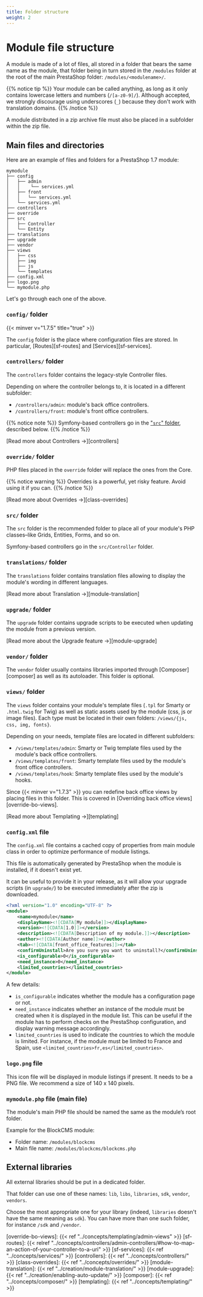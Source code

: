 ```yaml
---
title: Folder structure
weight: 2
---
```


# Module file structure

A module is made of a lot of files, all stored in a folder that bears the same name as the module, that folder being in turn stored in the
`/modules` folder at the root of the main PrestaShop folder: `/modules/<modulename>/`. 

{{% notice tip %}}
Your module can be called anything, as long as it only contains lowercase letters and numbers (`/[a-z0-9]/`).
Although accepted, we strongly discourage using underscores (`_`) because they don't work with translation domains.
{{% /notice %}}

A module distributed in a zip archive file must also be placed in a subfolder within the zip file.

## Main files and directories

Here are an example of files and folders for a PrestaShop 1.7 module:

```
mymodule
├── config
│   ├── admin
│   │    └── services.yml
│   ├── front
│   │   └── services.yml
│   └── services.yml
├── controllers
├── override
├── src
│   ├── Controller
│   └── Entity
├── translations
├── upgrade
├── vendor
├── views
│   ├── css
│   ├── img
│   ├── js
│   └── templates
├── config.xml
├── logo.png
└── mymodule.php
```

Let's go through each one of the above.

### `config/` folder
{{< minver v="1.7.5" title="true" >}}

The `config` folder is the place where configuration files are stored. In particular, [Routes][sf-routes] and [Services][sf-services].

### `controllers/` folder

The `controllers` folder contains the legacy-style Controller files.

Depending on where the controller belongs to, it is located in a different subfolder:

* `/controllers/admin`: module's back office controllers.
* `/controllers/front`: module's front office controllers.

{{% notice note %}}
Symfony-based controllers go in the ["`src`" folder](#src-folder), described below.
{{% /notice %}}

[Read more about Controllers →][controllers]

### `override/` folder

PHP files placed in the `override` folder will replace the ones from the Core. 

{{% notice warning %}}
Overrides is a powerful, yet risky feature. Avoid using it if you can.
{{% /notice %}}

[Read more about Overrides →][class-overrides]

### `src/` folder

The `src` folder is the recommended folder to place all of your module's PHP classes–like Grids, Entities, Forms, and so on.

Symfony-based controllers go in the `src/Controller` folder.

### `translations/` folder

The `translations` folder contains translation files allowing to display the module's wording in different languages.

[Read more about Translation →][module-translation]

### `upgrade/` folder

The `upgrade` folder contains upgrade scripts to be executed when updating the module from a previous version.

[Read more about the Upgrade feature →][module-upgrade]

### `vendor/` folder

The `vendor` folder usually contains libraries imported through [Composer][composer] as well as its autoloader. This folder is optional.

### `views/` folder

The `views` folder contains your module's template files (`.tpl` for Smarty or `.html.twig` for Twig) as well as static assets used by the module (css, js or image files). Each type must be located in their own folders: `/views/{js, css, img, fonts}`.

Depending on your needs, template files are located in different subfolders:

* `/views/templates/admin`: Smarty or Twig template files used by the module's back office controllers.
* `/views/templates/front`: Smarty template files used by the module's front office controllers.
* `/views/templates/hook`: Smarty template files used by the module's hooks.

Since {{< minver v="1.7.3" >}} you can redefine back office views by placing files in this folder. This is covered in [Overriding back office views][override-bo-views].

[Read more about Templating →][templating]

### `config.xml` file

The `config.xml` file contains a cached copy of properties from main module class in order to optimize performance of module listings.

This file is automatically generated by PrestaShop when the module is installed, if it doesn't exist yet.

It can be useful to provide it in your release, as it will allow your upgrade scripts (in `upgrade/`) to be executed immediately after the zip is downloaded.

```xml
<?xml version="1.0" encoding="UTF-8" ?>
<module>
    <name>mymodule</name>
    <displayName><![CDATA[My module]]></displayName>
    <version><![CDATA[1.0]]></version>
    <description><![CDATA[Description of my module.]]></description>
    <author><![CDATA[Author name]]></author>
    <tab><![CDATA[front_office_features]]></tab>
    <confirmUninstall>Are you sure you want to uninstall?</confirmUninstall>
    <is_configurable>0</is_configurable>
    <need_instance>0</need_instance>
    <limited_countries></limited_countries>
</module>
```

A few details:

- `is_configurable` indicates whether the module has a configuration page or not.
- `need_instance` indicates whether an instance of the module must be created when it is displayed in the module list. This can be useful if the module has to perform checks on the PrestaShop configuration, and display warning message accordingly.
- `limited_countries` is used to indicate the countries to which the module is limited. For instance, if the module must be limited to France and Spain, use `<limited_countries>fr,es</limited_countries>`.

### `logo.png` file

This icon file will be displayed in module listings if present. It needs to be a PNG file. We recommend a size of 140 x 140 pixels.

### `mymodule.php` file (main file)

The module's main PHP file should be named the same as the module’s root folder. 

Example for the BlockCMS module:

* Folder name: `/modules/blockcms`
* Main file name: `/modules/blockcms/blockcms.php`

## External libraries

All external libraries should be put in a dedicated folder.

That folder can use one of these names: `lib`, `libs`, `libraries`, `sdk`, `vendor`, `vendors`.

Choose the most appropriate one for your library (indeed, `libraries` doesn't have the same meaning as `sdk`). You can have more than one such folder, for instance `/sdk` and `/vendor`.

[override-bo-views]: {{< ref "../concepts/templating/admin-views" >}}
[sf-routes]: {{< relref "../concepts/controllers/admin-controllers/#how-to-map-an-action-of-your-controller-to-a-uri" >}}
[sf-services]: {{< ref "../concepts/services/" >}}
[controllers]: {{< ref "../concepts/controllers/" >}}
[class-overrides]: {{< ref "../concepts/overrides/" >}}
[module-translation]: {{< ref "../creation/module-translation/" >}}
[module-upgrade]: {{< ref "../creation/enabling-auto-update/" >}}
[composer]: {{< ref "../concepts/composer/" >}}
[templating]: {{< ref "../concepts/templating/" >}}
